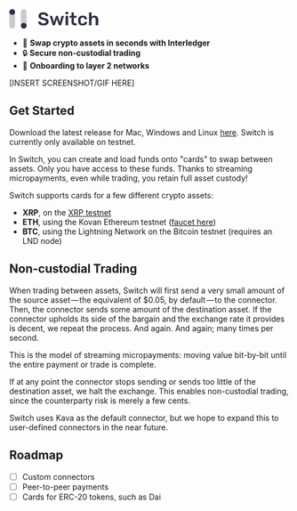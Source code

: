 <img src="./src/assets/switch-logo.svg" width="160" />

- 🏁 **Swap crypto assets in seconds with Interledger**
- 🔒 **Secure non-custodial trading**
- 💸 **Onboarding to layer 2 networks**

[INSERT SCREENSHOT/GIF HERE]

## Get Started

Download the latest release for Mac, Windows and Linux [here](https://github.com/Kava-Labs/switch/releases/latest). Switch is currently only available on testnet.

In Switch, you can create and load funds onto "cards" to swap between assets. Only you have access to these funds. Thanks to streaming micropayments, even while trading, you retain full asset custody!

Switch supports cards for a few different crypto assets:
- **XRP**, on the [XRP testnet](https://developers.ripple.com/xrp-test-net-faucet.html)
- **ETH**, using the Kovan Ethereum testnet ([faucet here](https://github.com/kovan-testnet/faucet))
- **BTC**, using the Lightning Network on the Bitcoin testnet (requires an LND node)

## Non-custodial Trading

When trading between assets, Switch will first send a very small amount of the source asset — the equivalent of $0.05, by default — to the connector. Then, the connector sends some amount of the destination asset. If the connector upholds its side of the bargain and the exchange rate it provides is decent, we repeat the process. And again. And again; many times per second.

This is the model of streaming micropayments: moving value bit-by-bit until the entire payment or trade is complete.

If at any point the connector stops sending or sends too little of the destination asset, we halt the exchange. This enables non-custodial trading, since the counterparty risk is merely a few cents.

Switch uses Kava as the default connector, but we hope to expand this to user-defined connectors in the near future.

## Roadmap

- [ ] Custom connectors
- [ ] Peer-to-peer payments
- [ ] Cards for ERC-20 tokens, such as Dai
